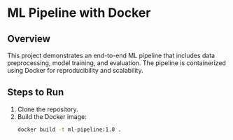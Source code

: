 # ML Pipeline with Docker

## Overview
This project demonstrates an end-to-end ML pipeline that includes data preprocessing, model training, and evaluation. The pipeline is containerized using Docker for reproducibility and scalability.

## Steps to Run
1. Clone the repository.
2. Build the Docker image:
   ```bash
   docker build -t ml-pipeline:1.0 .
